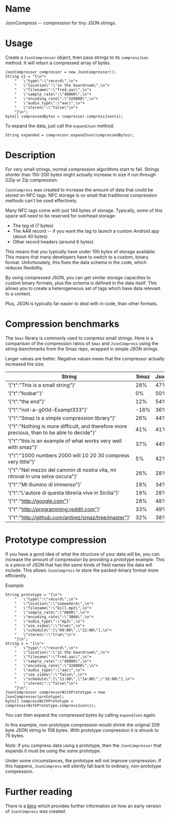 # Name
JsonCompress -- compression for tiny JSON strings.

# Usage

Create a `JsonCompressor` object, then pass strings to its `compressJson` method. It will return a compressed array of bytes.

    JsonCompressor compressor = new JsonCompressor();
    String s1 = "{\n"+
        "   \"type\":\"record\",\n"+
        "   \"location\":\"in the boardroom\",\n"+
        "   \"filename\":\"fred.aac\",\n"+
        "   \"sample_rate\":\"48000\",\n"+
        "   \"encoding_rate\":\"320000\",\n"+
        "   \"audio_type\":\"aac\",\n"+
        "   \"stereo\":\"false\"\n"+
        "}\n";
    byte[] compressedBytes = compressor.compressJson(s);

To expand the data, just call the `expandJson` method:

    String expanded = compressor.expandJson(compressedBytes);

# Description

For very small strings, normal compression algorithms start to fail. Strings shorter than 150-200 bytes might actually increase in size if run through GZip or Zip compression. 

`JsonCompress` was created to increase the amount of data that could be stored on NFC tags. NFC storage is so small that traditional compression methods can't be used effectively.

Many NFC tags come with just 144 bytes of storage. Typically, some of this space will need to be reserved for overhead storage:

- The tag id (7 bytes)
- The AAR record -- if you want the tag to launch a custom Android app (about 40 bytes)
- Other record headers (around 6 bytes)

This means that you typically have under 100 bytes of storage available. This means that many developers have to switch to a custom, binary format. Unfortunately, this fixes the data schema in the code, which reduces flexibility.

By using compressed JSON, you can get similar storage capacities to custom binary formats, plus the schema is defined in the data itself. This allows you to create a heterogeneous set of tags which have data relevant to a context.

Plus, JSON is typically far easier to deal with in code, than other formats.

# Compression benchmarks

The `Smaz` library is commonly used to compress small strings. Here is a comparison of the compression ratios of `Smaz` and `JsonCompress` using the string-benchmarks from the Smaz repo, wrapped in simple JSON strings.

Larger values are better. Negative values mean that the compressor actually increased the size.

| String                                                                                      | Smaz | JsonCompress |
| ------------------------------------------------------------------------------------------- | ---- | ------------ |
| '{"t":"This is a small string"}'                                                            |  28% |          47% |
| '{"t":"foobar"}'                                                                            |   0% |          50% |
| '{"t":"the end"}'                                                                           |  12% |          54% |
| '{"t":"not-a-g00d-Exampl333"}'                                                              | -16% |          36% |
| '{"t":"Smaz is a simple compression library"}'                                              |  26% |          44% |
| '{"t":"Nothing is more difficult, and therefore more precious, than to be able to decide"}' |  41% |          41% |
| '{"t":"this is an example of what works very well with smaz"}'                              |  37% |          44% |
| '{"t":"1000 numbers 2000 will 10 20 30 compress very little"}'                              |   5% |          42% |
| '{"t":"Nel mezzo del cammin di nostra vita, mi ritrovai in una selva oscura"}'              |  26% |          28% |
| '{"t":"Mi illumino di immenso"}'                                                            |  19% |          34% |
| '{"t":"L'autore di questa libreria vive in Sicilia"}'                                       |  19% |          28% |
| '{"t":"http://google.com"}'                                                                 |  28% |          48% |
| '{"t":"http://programming.reddit.com"}'                                                     |  33% |          49% |
| '{"t":"http://github.com/antirez/smaz/tree/master"}'                                        |  32% |          38% |

# Prototype compression

If you have a good idea of what the structure of your data will be, you can increase the amount of compression by providing a prototype example. This is a piece of JSON that has the same kinds of field names the data will include. This allows `JsonCompress` to store the packed-binary format more efficiently.

Example:

    String prototype = "{\n"+
        "   \"type\":\"record\",\n"+
        "   \"location\":\"somewhere\",\n"+
        "   \"filename\":\"bill.mp3\",\n"+
        "   \"sample_rate\":\"8000\",\n"+
        "   \"encoding_rate\":\"3000\",\n"+
        "   \"audio_type\":\"mp3\",\n"+
        "   \"use_video\":\"true\",\n"+
        "   \"schedule\":[\"09:00\",\"12:00\"],\n"+
        "   \"stereo\":\"true\"\n"+
        "}\n";
    String s = "{\n"+
        "   \"type\":\"record\",\n"+
        "   \"location\":\"in the boardroom\",\n"+
        "   \"filename\":\"fred.aac\",\n"+
        "   \"sample_rate\":\"48000\",\n"+
        "   \"encoding_rate\":\"320000\",\n"+
        "   \"audio_type\":\"aac\",\n"+
        "   \"use_video\":\"false\",\n"+
        "   \"schedule\":[\"11:00\",\"14:00\",\"18:00\"],\n"+
        "   \"stereo\":\"false\"\n"+
        "}\n";
    JsonCompressor compressorWithPrototype = new JsonCompressor(prototype);
    byte[] compressWithPrototype = compressorWithPrototype.compressJson(s);

You can then expand the compressed bytes by calling `expandJson` again.

In this example, non-prototype compression would shrink the original 209 byte JSON string to 108 bytes. *With* prototype compression it is shrunk to 75 bytes.

*Note:* If you compress data using a prototype, then the `JsonCompressor` that expands it must be using the *same* prototype.

Under some circumstances, the prototype will not improve compression. If this happens, `JsonCompress` will silently fall back to ordinary, non-prototype compression.

# Further reading

There is a [blog](https://www.blackpepper.co.uk/what-we-think/blog/theres-plenty-of-room-at-the-bottom-nfc "Blog") which provides further information on how an early version of `JsonCompress` was created.
